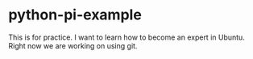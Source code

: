 # python-pi-example
This is for practice. I want to learn how to become an expert in Ubuntu. Right now we are working on using git.